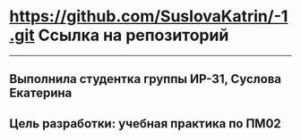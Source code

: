 # https://github.com/SuslovaKatrin/-1.git Ссылка на репозиторий
-----------------------------------------------------------------
Выполнила студентка группы ИР-31, Суслова Екатерина
-----------------------------------------------------------------
Цель разработки: учебная практика по ПМ02
-----------------------------------------------------------------
